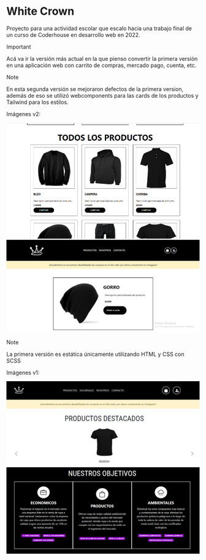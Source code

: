 # White Crown

Proyecto para una actividad escolar que escalo hacia  una trabajo final de un curso de Coderhouse en desarrollo web en 2022.

>[!IMPORTANT]
> Acá va ir la versión más actual en la que pienso convertir la primera versión en una aplicación web con carrito de compras, mercado pago, cuenta, etc.


>[!NOTE]
> En esta segunda versión se mejoraron defectos de la primera version, además de eso se utilizó webcomponents para las cards de los productos 
> y Tailwind para los estilos.

Imágenes v2:

![App Screenshot](./src/img/screen3.png)
![App Screenshot](./src/img/screen4.png)

>[!NOTE]
> La primera versión es estática únicamente utilizando HTML y CSS con SCSS

Imágenes v1:

![App Screenshot](./src/img/screen1.png)
![App Screenshot](./src/img/screen2.png)

